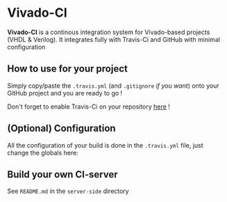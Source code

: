 # Vivado-CI
**Vivado-CI** is a continous integration system for Vivado-based projects (VHDL & Verilog). It integrates fully with Travis-Ci and GitHub with minimal configuration

## How to use for your project
Simply copy/paste the `.travis.yml` (and `.gitignore` *if you want*) onto your GitHub project and you are ready to go !

Don't forget to enable Travis-Ci on your repository [here](https://travis-ci.org/profile) !

## (Optional) Configuration

All the configuration of your build is done in the `.travis.yml` file, just change the globals here:


## Build your own CI-server
See `README.md` in the `server-side` directory